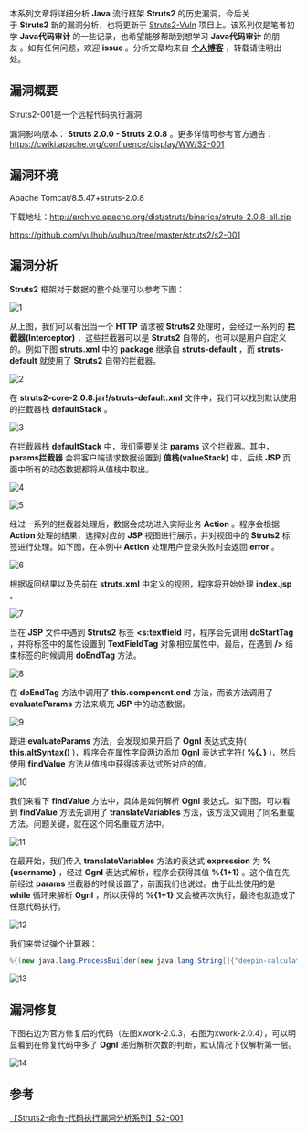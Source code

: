 本系列文章将详细分析 **Java** 流行框架 **Struts2** 的历史漏洞，今后关于 **Struts2** 新的漏洞分析，也将更新于 [Struts2-Vuln](https://github.com/Mochazz/Struts2-Vuln) 项目上。该系列仅是笔者初学 **Java代码审计** 的一些记录，也希望能够帮助到想学习 **Java代码审计** 的朋友 。如有任何问题，欢迎 **issue** 。分析文章均来自 [**个人博客**](https://mochazz.github.io) ，转载请注明出处。

## 漏洞概要

Struts2-001是一个远程代码执行漏洞

漏洞影响版本： **Struts 2.0.0 - Struts 2.0.8** 。更多详情可参考官方通告：https://cwiki.apache.org/confluence/display/WW/S2-001 

## 漏洞环境

Apache Tomcat/8.5.47+struts-2.0.8

下载地址：http://archive.apache.org/dist/struts/binaries/struts-2.0.8-all.zip 

https://github.com/vulhub/vulhub/tree/master/struts2/s2-001

## 漏洞分析

 **Struts2** 框架对于数据的整个处理可以参考下图：

![1](Java代码审计之Struts2-001/1.png)

从上图，我们可以看出当一个 **HTTP** 请求被 **Struts2** 处理时，会经过一系列的 **拦截器(Interceptor)** ，这些拦截器可以是 **Struts2** 自带的，也可以是用户自定义的。例如下图 **struts.xml** 中的 **package** 继承自 **struts-default** ，而 **struts-default** 就使用了 **Struts2** 自带的拦截器。

![2](Java代码审计之Struts2-001/2.png)

在 **struts2-core-2.0.8.jar!/struts-default.xml** 文件中，我们可以找到默认使用的拦截器栈 **defaultStack** 。

![3](Java代码审计之Struts2-001/3.png)

在拦截器栈 **defaultStack** 中，我们需要关注 **params** 这个拦截器。其中， **params拦截器** 会将客户端请求数据设置到 **值栈(valueStack)** 中，后续 **JSP** 页面中所有的动态数据都将从值栈中取出。

![4](Java代码审计之Struts2-001/4.png)

![5](Java代码审计之Struts2-001/5.png)

经过一系列的拦截器处理后，数据会成功进入实际业务 **Action** 。程序会根据 **Action** 处理的结果，选择对应的 **JSP** 视图进行展示，并对视图中的 **Struts2** 标签进行处理。如下图，在本例中 **Action** 处理用户登录失败时会返回 **error** 。

![6](Java代码审计之Struts2-001/6.png)

根据返回结果以及先前在 **struts.xml** 中定义的视图，程序将开始处理 **index.jsp** 。

![7](Java代码审计之Struts2-001/7.png)

当在 **JSP** 文件中遇到 **Struts2** 标签 **<s:textfield** 时，程序会先调用 **doStartTag** ，并将标签中的属性设置到 **TextFieldTag** 对象相应属性中。最后，在遇到 **/>** 结束标签的时候调用 **doEndTag** 方法。

![8](Java代码审计之Struts2-001/8.png)

在 **doEndTag** 方法中调用了 **this.component.end** 方法，而该方法调用了 **evaluateParams** 方法来填充 **JSP** 中的动态数据。

![9](Java代码审计之Struts2-001/9.png)

跟进 **evaluateParams** 方法，会发现如果开启了 **Ognl** 表达式支持( **this.altSyntax()** )，程序会在属性字段两边添加 **Ognl** 表达式字符( **%{、}** )，然后使用 **findValue** 方法从值栈中获得该表达式所对应的值。

![10](Java代码审计之Struts2-001/10.png)

我们来看下 **findValue** 方法中，具体是如何解析 **Ognl** 表达式。如下图，可以看到 **findValue** 方法先调用了 **translateVariables** 方法，该方法又调用了同名重载方法。问题关键，就在这个同名重载方法中。

![11](Java代码审计之Struts2-001/11.png)

在最开始，我们传入 **translateVariables** 方法的表达式 **expression** 为 **%{username}** ，经过 **Ognl** 表达式解析，程序会获得其值 **%{1+1}** 。这个值在先前经过 **params** 拦截器的时候设置了，前面我们也说过。由于此处使用的是 **while** 循环来解析 **Ognl** ，所以获得的 **%{1+1}** 又会被再次执行，最终也就造成了任意代码执行。

![12](Java代码审计之Struts2-001/12.png)

我们来尝试弹个计算器：

```java
%{(new java.lang.ProcessBuilder(new java.lang.String[]{"deepin-calculator"})).start()}
```

![13](Java代码审计之Struts2-001/13.png)

## 漏洞修复

下图右边为官方修复后的代码（左图xwork-2.0.3，右图为xwork-2.0.4），可以明显看到在修复代码中多了 **Ognl** 递归解析次数的判断，默认情况下仅解析第一层。

![14](Java代码审计之Struts2-001/14.png)

## 参考

[【Struts2-命令-代码执行漏洞分析系列】S2-001](https://xz.aliyun.com/t/2044) 